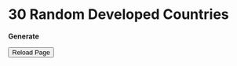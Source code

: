 <html>
	<body>        		
		
 <h1>30 Random Developed Countries</h1>
		<p id="demo"><strong>Generate</strong></p>
    <script>
document.getElementById("demo").onclick = function() {myFunction()};
function myFunction() {
  
var words = ["Norway",
"Ireland",
"Switzerland",
"Iceland",
"Germany",
"Sweden",
"Australia",
"Netherlands",
"Denmark",
"Finland",
"Singapore",
"United Kingdom",
"Belgium",
"New Zealand",
"Canada",
"United States",
"Austria",
"Israel",
"Japan",
"Slovenia",
"Korea (Republic of)",
"Luxembourg",
"Spain",
"France",
"Czechia",
"Malta",
"Estonia",
"Italy",
"United Arab Emirates",
"Greece",
"Cyprus",
"Lithuania",
"Poland",
"Andorra",
"Latvia",
"Portugal",
"Slovakia",
"Hungary",
"Saudi Arabia",
"Bahrain",
"Chile",
"Croatia",
"Qatar",
"Argentina",
"Montenegro",
"Romania",
"Kazakhstan",
"Russian Federation",
"Belarus",
"Turkey",
"Uruguay",
"Bulgaria",
"Panama",
"Bahamas",
"Barbados",
"Oman",
"Georgia",
"Costa Rica",
"Malaysia",
"Kuwait",
"Serbia",
"Mauritius",
"Seychelles",
"Trinidad and Tobago",
"Albania",
"Cuba",
"Iran (Islamic Republic of)",
"Sri Lanka",
"Bosnia and Herzegovina",
"Grenada",
"Mexico",
"Ukraine",
"Antigua and Barbuda",
"Peru",
"Thailand",
"Armenia",
"North Macedonia",
"Colombia",
"Brazil",
"China",
"Ecuador",
"Saint Lucia",
"Azerbaijan",
"Dominican Republic",
"Moldova (Republic of)",
"Algeria",
"Lebanon",
"Fiji",
"Dominica"];

function fisherYates (arr) {
  for (var i = arr.length - 1; i >= 0; i--) {
    var j = Math.floor(Math.random() * (i + 1));
    var temp = arr[i];
    arr[i] = arr[j];
    arr[j] = temp;
  }
  return arr;
}

f=fisherYates(words);

document.getElementById("demo").innerHTML = ("<p>" + f[0] + "</p>" + "<p>" + f[1] + "</p>" + "<p>" + f[2] + "</p>" + "<p>" + f[3] + "</p>" + "<p>" + f[4] + "</p>" + "<p>" + f[5] + "</p>" + "<p>" + f[6] + "</p>" + "<p>" + f[7] + "</p>" + "<p>" + f[8] + "</p>" + "<p>" + f[9] + "</p>" + "<p>" + "<p>" + f[10] + "</p>" + "<p>"+ "<p>" + f[11] + "</p>" + "<p>"+ "<p>" + f[12] + "</p>" + "<p>"+ "<p>" + f[13] + "</p>" + "<p>"+ "<p>" + f[14] + "</p>" + "<p>"+ "<p>" + f[15] + "</p>" + "<p>"+ "<p>" + f[16] + "</p>" + "<p>"+ "<p>" + f[17] + "</p>" + "<p>"+ "<p>" + f[18] + "</p>" + "<p>"+ "<p>" + f[19] + "</p>" + "<p>"+ "<p>" + f[20] + "</p>" + "<p>"+ "<p>" + f[21] + "</p>" + "<p>"+ "<p>" + f[22] + "</p>" + "<p>"+ "<p>" + f[23] + "</p>" + "<p>"+ "<p>" + f[24] + "</p>" + "<p>"+ "<p>" + f[25] + "</p>" + "<p>"+ "<p>" + f[26] + "</p>" + "<p>"+ "<p>" + f[27] + "</p>" + "<p>"+ "<p>" + f[28] + "</p>" + "<p>"+ "<p>" + f[29] + "</p>" + "<p>");}
    </script>
    
<FORM>
<INPUT Type="button" VALUE="Reload Page" onClick="history.go(0)">
</FORM>
    <body>   

